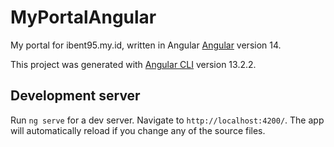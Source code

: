 # MyPortalAngular

My portal for ibent95.my.id, written in Angular [Angular](https://angular.io) version 14.

This project was generated with [Angular CLI](https://github.com/angular/angular-cli) version 13.2.2.

## Development server

Run `ng serve` for a dev server. Navigate to `http://localhost:4200/`. The app will automatically reload if you change any of the source files.
